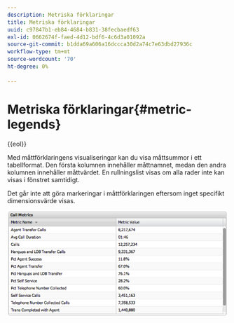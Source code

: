```yaml
---
description: Metriska förklaringar
title: Metriska förklaringar
uuid: c97847b1-eb84-4684-b831-38fecbaedf63
exl-id: 0662674f-faed-4d12-bdf6-4c6d3a01092a
source-git-commit: b1dda69a606a16dccca30d2a74c7e63dbd27936c
workflow-type: tm+mt
source-wordcount: '70'
ht-degree: 0%

---
```


# Metriska förklaringar{#metric-legends}

{{eol}}

Med måttförklaringens visualiseringar kan du visa måttsummor i ett tabellformat. Den första kolumnen innehåller måttnamnet, medan den andra kolumnen innehåller måttvärdet. En rullningslist visas om alla rader inte kan visas i fönstret samtidigt.

Det går inte att göra markeringar i måttförklaringen eftersom inget specifikt dimensionsvärde visas.

![](assets/metric_legend.png)
